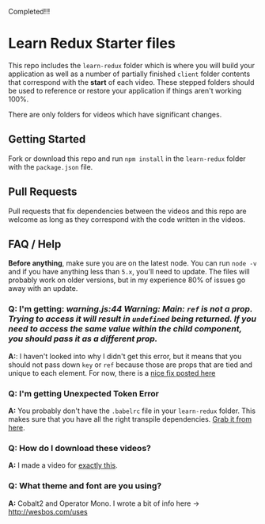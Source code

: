 Completed!!!

# Learn Redux Starter files

This repo includes the `learn-redux` folder which is where you will build your application as well as a number of partially finished `client` folder contents that correspond with the **start** of each video. These stepped folders should be used to reference or restore your application if things aren't working 100%.

There are only folders for videos which have significant changes.

## Getting Started

Fork or download this repo and run `npm install` in the `learn-redux` folder with the `package.json` file.

## Pull Requests

Pull requests that fix dependencies between the videos and this repo are welcome as long as they correspond with the code written in the videos.

## FAQ / Help

**Before anything**, make sure you are on the latest node. You can run `node -v` and if you have anything less than `5.x`, you'll need to update. The files will probably work on older versions, but in my experience 80% of issues go away with an update.

### Q: I'm getting: _warning.js:44 Warning: Main: `ref` is not a prop. Trying to access it will result in `undefined` being returned. If you need to access the same value within the child component, you should pass it as a different prop._

**A:**: I haven't looked into why I didn't get this error, but it means that you should not pass down `key` or `ref` because those are props that are tied and unique to each element. For now, there is a [nice fix posted here](https://github.com/wesbos/Learn-Redux-Starter-Files/issues/6#issuecomment-222210005)

### Q: I'm getting Unexpected Token Error

**A:** You probably don't have the `.babelrc` file in your `learn-redux` folder. This makes sure that you have all the right transpile dependencies. [Grab it from here](https://github.com/wesbos/Learn-Redux-Starter-Files/blob/master/learn-redux/.babelrc).

### Q: How do I download these videos?

**A:** I made a video for [exactly this](https://www.youtube.com/watch?v=-eUd2k5M1B0).

### Q: What theme and font are you using?

**A:** Cobalt2 and Operator Mono. I wrote a bit of info here → <http://wesbos.com/uses>
